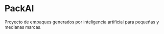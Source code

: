 # PackAI
Proyecto de empaques generados por inteligencia artificial para pequeñas y medianas marcas.
